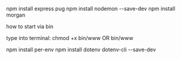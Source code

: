 npm install express pug
npm install nodemon --save-dev
npm install morgan


how to start via bin

type into terminal:
chmod +x bin/www     OR     bin/www


npm install per-env
npm install dotenv dotenv-cli --save-dev